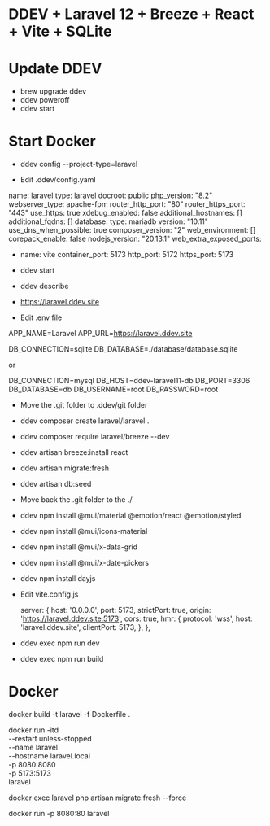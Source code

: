 # DDEV + Laravel 12 + Breeze + React + Vite + SQLite

# Update DDEV
- brew upgrade ddev
- ddev poweroff
- ddev start

# Start Docker

- ddev config --project-type=laravel

- Edit .ddev/config.yaml

name: laravel
type: laravel
docroot: public
php_version: "8.2"
webserver_type: apache-fpm
router_http_port: "80"
router_https_port: "443"
use_https: true
xdebug_enabled: false
additional_hostnames: []
additional_fqdns: []
database:
    type: mariadb
    version: "10.11"
use_dns_when_possible: true
composer_version: "2"
web_environment: []
corepack_enable: false
nodejs_version: "20.13.1"
web_extra_exposed_ports:
  - name: vite
    container_port: 5173
    http_port: 5172
    https_port: 5173

- ddev start

- ddev describe
- https://laravel.ddev.site 

- Edit .env file

APP_NAME=Laravel
APP_URL=https://laravel.ddev.site

DB_CONNECTION=sqlite
DB_DATABASE=./database/database.sqlite

or 

DB_CONNECTION=mysql
DB_HOST=ddev-laravel11-db
DB_PORT=3306
DB_DATABASE=db
DB_USERNAME=root
DB_PASSWORD=root

- Move the .git folder to .ddev/git folder

- ddev composer create laravel/laravel .
- ddev composer require laravel/breeze --dev
- ddev artisan breeze:install react

- ddev artisan migrate:fresh
- ddev artisan db:seed

- Move back the .git folder to the ./

- ddev npm install @mui/material @emotion/react @emotion/styled
- ddev npm install @mui/icons-material
- ddev npm install @mui/x-data-grid
- ddev npm install @mui/x-date-pickers
- ddev npm install dayjs


- Edit vite.config.js

    server: {
        host: '0.0.0.0',
        port: 5173,
        strictPort: true,
        origin: 'https://laravel.ddev.site:5173',
        cors: true,
        hmr: {
            protocol: 'wss',
            host: 'laravel.ddev.site',
            clientPort: 5173,
        },
    },

- ddev exec npm run dev
- ddev exec npm run build

# Docker

docker build -t laravel -f Dockerfile .

docker run -itd \
  --restart unless-stopped \
  --name laravel \
  --hostname laravel.local \
  -p 8080:8080 \
  -p 5173:5173 \
  laravel

docker exec laravel php artisan migrate:fresh --force

docker run -p 8080:80 laravel